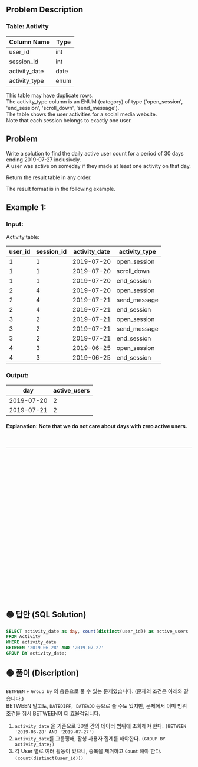 ## Problem Description

### Table: Activity


| Column Name   | Type    |
|---------------|---------|
| user_id       | int     |
| session_id    | int     |
| activity_date | date    |
| activity_type | enum    |

This table may have duplicate rows.  
The activity_type column is an ENUM (category) of type ('open_session', 'end_session', 'scroll_down', 'send_message').  
The table shows the user activities for a social media website.   
Note that each session belongs to exactly one user.  
 
## Problem

Write a solution to find the daily active user count for a period of 30 days ending 2019-07-27 inclusively.  
A user was active on someday if they made at least one activity on that day.  

Return the result table in any order.  

The result format is in the following example.  

 

## Example 1:

### Input: 

Activity table:


| user_id | session_id | activity_date | activity_type |
|---------|------------|---------------|---------------|
| 1       | 1          | 2019-07-20    | open_session  |
| 1       | 1          | 2019-07-20    | scroll_down   |
| 1       | 1          | 2019-07-20    | end_session   |
| 2       | 4          | 2019-07-20    | open_session  |
| 2       | 4          | 2019-07-21    | send_message  |
| 2       | 4          | 2019-07-21    | end_session   |
| 3       | 2          | 2019-07-21    | open_session  |
| 3       | 2          | 2019-07-21    | send_message  |
| 3       | 2          | 2019-07-21    | end_session   |
| 4       | 3          | 2019-06-25    | open_session  |
| 4       | 3          | 2019-06-25    | end_session   |

### Output: 
 
| day        | active_users |
|------------|--------------| 
| 2019-07-20 | 2            |
| 2019-07-21 | 2            |
 
#### Explanation: Note that we do not care about days with zero active users.



<br/>

---

<br/>
<br/>
<br/>
<br/>
<br/>
<br/>
<br/>
<br/>
<br/>
<br/>
<br/>
<br/>
<br/>
<br/>
<br/>
<br/>
<br/>
<br/>
<br/>
<br/>
<br/>
<br/>
<br/>

## 🟢 답안 (SQL Solution)

```sql
SELECT activity_date as day, count(distinct(user_id)) as active_users
FROM Activity
WHERE activity_date 
BETWEEN '2019-06-28' AND '2019-07-27'
GROUP BY activity_date;
```

## 🟢 풀이 (Discription)
`BETWEEN` + `Group by` 의 응용으로 풀 수 있는 문제였습니다. (문제의 조건은 아래와 같습니다.)  
BETWEEN 말고도, `DATEDIFF, DATEADD` 등으로 풀 수도 있지만, 문제에서 이미 범위 조건을 줘서 BETWEEN이 더 효율적입니다.  

1. `activity_date` 을 기준으로 30일 간의 데이터 범위에 조회해야 한다. `(BETWEEN '2019-06-28' AND '2019-07-27')`
2. `activity_date`를 그룹핑해, 활성 사용자 집계를 해야한다.  `(GROUP BY activity_date;)` 
3. 각 User 별로 여러 활동이 있으니, 중복을 제거하고 `Count` 해야 한다. `(count(distinct(user_id)))`